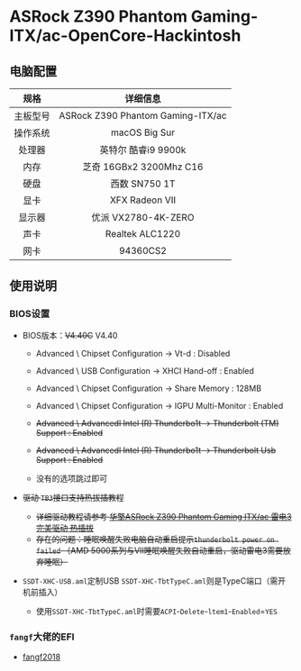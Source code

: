 # ASRock Z390 Phantom Gaming- ITX/ac-OpenCore-Hackintosh


## 电脑配置
|规格 | 详细信息|
|:-: | :-:|
|主板型号| ASRock Z390 Phantom Gaming-ITX/ac |
|操作系统| macOS Big Sur |
|处理器| 英特尔 酷睿i9 9900k |
|内存| 芝奇 16GBx2 3200Mhz C16 |
|硬盘| 西数 SN750 1T |
|显卡| XFX Radeon VII |
|显示器| 优派 VX2780-4K-ZERO |
|声卡| Realtek ALC1220 |
|网卡| 94360CS2 |

## 使用说明

### BIOS设置

- BIOS版本：~~V4.40C~~ V4.40

  - Advanced \ Chipset Configuration → Vt-d : Disabled

  - Advanced \ USB Configuration → XHCI Hand-off : Enabled

  - Advanced \ Chipset Configuration → Share Memory : 128MB

  - Advanced \ Chipset Configuration → IGPU Multi-Monitor : Enabled
  
  - ~~Advanced \ Advancedl Intel (R) Thunderbo1t → Thunderbolt (TM)
  Support : Enabled~~
  
  - ~~Advanced \ Advancedl Intel (R) Thunderbo1t → Thunderbolt Usb Support
 : Enabled~~
  
  - 没有的选项跳过即可
    
- ~~驱动 `TB3`接口支持热拔插教程~~
    
  - ~~详细驱动教程请参考 [华擎ASRock Z390 Phantom Gaming ITX/ac 雷电3 完美驱动 热插拔](https://fangf.cc/2020/05/19/TB3/)~~
  - ~~存在的问题：睡眠唤醒失败电脑自动重启提示`thunderbolt power on failed` （AMD 5000系列与VII睡眠唤醒失败自动重启，驱动雷电3需要放弃睡眠）~~

- `SSDT-XHC-USB.aml`定制USB `SSDT-XHC-TbtTypeC.aml`则是TypeC端口（需开机前插入）
  - 使用`SSDT-XHC-TbtTypeC.aml`时需要`ACPI`-`Delete`-`ltem1`-`Enabled`=`YES`
  
### `fangf`大佬的EFI
 
  - [fangf2018](https://github.com/fangf2018/ASRock-Z390-Phantom-ITX-OpenCore-Hackintosh)
  


